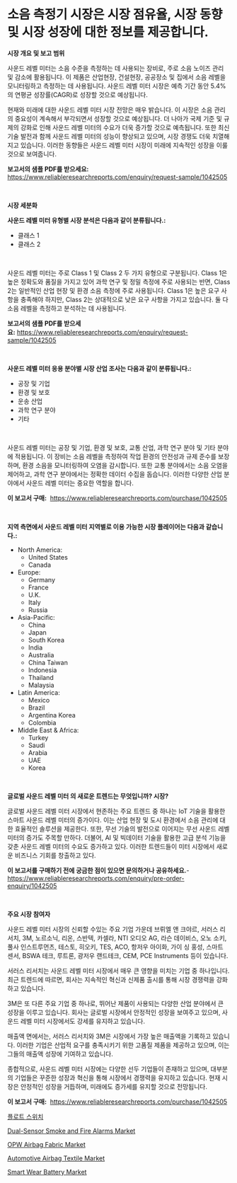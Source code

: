 <p><h1>소음 측정기 시장은 시장 점유율, 시장 동향 및 시장 성장에 대한 정보를 제공합니다.</h1></p><p><strong>시장 개요 및 보고 범위</strong></p>
<p><p>사운드 레벨 미터는 소음 수준을 측정하는 데 사용되는 장비로, 주로 소음 노이즈 관리 및 감소에 활용됩니다. 이 제품은 산업현장, 건설현장, 공공장소 및 집에서 소음 레벨을 모니터링하고 측정하는 데 사용됩니다. 사운드 레벨 미터 시장은 예측 기간 동안 5.4%의 연평균 성장률(CAGR)로 성장할 것으로 예상됩니다.</p><p>현재와 미래에 대한 사운드 레벨 미터 시장 전망은 매우 밝습니다. 이 시장은 소음 관리의 중요성이 계속해서 부각되면서 성장할 것으로 예상됩니다. 더 나아가 국제 기준 및 규제의 강화로 인해 사운드 레벨 미터의 수요가 더욱 증가할 것으로 예측됩니다. 또한 최신 기술 발전과 함께 사운드 레벨 미터의 성능이 향상되고 있으며, 시장 경쟁도 더욱 치열해지고 있습니다. 이러한 동향들은 사운드 레벨 미터 시장이 미래에 지속적인 성장을 이룰 것으로 보여줍니다.</p></p>
<p><strong>보고서의 샘플 PDF를 받으세요:</strong> <a href="https://www.reliableresearchreports.com/enquiry/request-sample/1042505">https://www.reliableresearchreports.com/enquiry/request-sample/1042505</a></p>
<p>&nbsp;</p>
<p><strong>시장 세분화</strong></p>
<p><strong>사운드 레벨 미터 유형별 시장 분석은 다음과 같이 분류됩니다.:</strong></p>
<p><ul><li>클래스 1</li><li>클래스 2</li></ul></p>
<p>&nbsp;</p>
<p><p>사운드 레벨 미터는 주로 Class 1 및 Class 2 두 가지 유형으로 구분됩니다. Class 1은 높은 정확도와 품질을 가지고 있어 과학 연구 및 정밀 측정에 주로 사용되는 반면, Class 2는 일반적인 산업 현장 및 환경 소음 측정에 주로 사용됩니다. Class 1은 높은 요구 사항을 충족해야 하지만, Class 2는 상대적으로 낮은 요구 사항을 가지고 있습니다. 둘 다 소음 레벨을 측정하고 분석하는 데 사용됩니다.</p></p>
<p><strong>보고서의 샘플 PDF를 받으세요:</strong>&nbsp;<a href="https://www.reliableresearchreports.com/enquiry/request-sample/1042505">https://www.reliableresearchreports.com/enquiry/request-sample/1042505</a></p>
<p>&nbsp;</p>
<p><strong> 사운드 레벨 미터 응용 분야별 시장 산업 조사는 다음과 같이 분류됩니다.:</strong></p>
<p><ul><li>공장 및 기업</li><li>환경 및 보호</li><li>운송 산업</li><li>과학 연구 분야</li><li>기타</li></ul></p>
<p>&nbsp;</p>
<p><p>사운드 레벨 미터는 공장 및 기업, 환경 및 보호, 교통 산업, 과학 연구 분야 및 기타 분야에 적용됩니다. 이 장비는 소음 레벨을 측정하여 작업 환경의 안전성과 규제 준수를 보장하며, 환경 소음을 모니터링하여 오염을 감시합니다. 또한 교통 분야에서는 소음 오염을 제어하고, 과학 연구 분야에서는 정확한 데이터 수집을 돕습니다. 이러한 다양한 산업 분야에서 사운드 레벨 미터는 중요한 역할을 합니다.</p></p>
<p><strong>이 보고서 구매:</strong>&nbsp; <a href="https://www.reliableresearchreports.com/purchase/1042505">https://www.reliableresearchreports.com/purchase/1042505</a></p>
<p>&nbsp;</p>
<p><strong>지역 측면에서 사운드 레벨 미터 지역별로 이용 가능한 시장 플레이어는 다음과 같습니다.:</strong></p>
<p><ul>
    <li>
        North America:
        <ul>
            <li>United States</li>
            <li>Canada</li>
        </ul>
    </li>
    <li>
        Europe:
        <ul>
            <li>Germany</li>
            <li>France</li>
            <li>U.K.</li>
            <li>Italy</li>
            <li>Russia</li>
        </ul>
    </li>
    <li>
        Asia-Pacific:
        <ul>
            <li>China</li>
            <li>Japan</li>
            <li>South Korea</li>
            <li>India</li>
            <li>Australia</li>
            <li>China Taiwan</li>
            <li>Indonesia</li>
            <li>Thailand</li>
            <li>Malaysia</li>
        </ul>
    </li>
    <li>
        Latin America:
        <ul>
            <li>Mexico</li>
            <li>Brazil</li>
            <li>Argentina Korea</li>
            <li>Colombia</li>
        </ul>
    </li>
    <li>
        Middle East & Africa:
        <ul>
            <li>Turkey</li>
            <li>Saudi</li>
            <li>Arabia</li>
            <li>UAE</li>
            <li>Korea</li>
        </ul>
    </li>
    </ul></p>
<p>&nbsp;</p>
<p><strong>글로벌 사운드 레벨 미터 의 새로운 트렌드는 무엇입니까? 시장?</strong></p>
<p><p>글로벌 사운드 레벨 미터 시장에서 현존하는 주요 트렌드 중 하나는 IoT 기술을 활용한 스마트 사운드 레벨 미터의 증가이다. 이는 산업 현장 및 도시 환경에서 소음 관리에 대한 효율적인 솔루션을 제공한다. 또한, 무선 기술의 발전으로 이어지는 무선 사운드 레벨 미터의 증가도 주목할 만하다. 더불어, AI 및 빅데이터 기술을 활용한 고급 분석 기능을 갖춘 사운드 레벨 미터의 수요도 증가하고 있다. 이러한 트렌드들이 미터 시장에서 새로운 비즈니스 기회를 창출하고 있다.</p></p>
<p><strong>이 보고서를 구매하기 전에 궁금한 점이 있으면 문의하거나 공유하세요.</strong>- <a href="https://www.reliableresearchreports.com/enquiry/pre-order-enquiry/1042505">https://www.reliableresearchreports.com/enquiry/pre-order-enquiry/1042505</a></p>
<p>&nbsp;</p>
<p><strong>주요 시장 참여자</strong></p>
<p><p>사운드 레벨 미터 시장의 신뢰할 수있는 주요 기업 가운데 브뤼엘 앤 크야르, 서러스 리서치, 3M, 노르소닉, 리온, 스반텍, 카셀라, NTI 오디오 AG, 라슨 데이비스, 오노 소키, 풀사 인스트루먼츠, 테스토, 히오키, TES, ACO, 항저우 아이화, 가이 싱 홍성, 스마트 센서, BSWA 테크, 루트론, 광저우 랜드테크, CEM, PCE Instruments 등이 있습니다. </p><p>서러스 리서치는 사운드 레벨 미터 시장에서 매우 큰 영향을 미치는 기업 중 하나입니다. 최근 트렌드에 따르면, 회사는 지속적인 혁신과 신제품 출시를 통해 시장 경쟁력을 강화하고 있습니다. </p><p>3M은 또 다른 주요 기업 중 하나로, 뛰어난 제품이 사용되는 다양한 산업 분야에서 큰 성장을 이루고 있습니다. 회사는 글로벌 시장에서 안정적인 성장을 보여주고 있으며, 사운드 레벨 미터 시장에서도 강세를 유지하고 있습니다. </p><p>매출액 면에서는, 서러스 리서치와 3M은 시장에서 가장 높은 매출액을 기록하고 있습니다. 이러한 기업은 산업적 요구를 충족시키기 위한 고품질 제품을 제공하고 있으며, 이는 그들의 매출액 성장에 기여하고 있습니다.</p><p>종합적으로, 사운드 레벨 미터 시장에는 다양한 선두 기업들이 존재하고 있으며, 대부분의 기업들은 꾸준한 성장과 혁신을 통해 시장에서 경쟁력을 유지하고 있습니다. 현재 시장은 안정적인 성장을 거듭하며, 미래에도 증가세를 유지할 것으로 전망됩니다.</p></p>
<p><strong>이 보고서 구매:</strong>&nbsp;&nbsp;<a href="https://www.reliableresearchreports.com/purchase/1042505">https://www.reliableresearchreports.com/purchase/1042505</a></p>
<p><p><a href="https://github.com/bunxhcci35271755/Market-Research-Report-List-1/blob/main/8422795190236.md">플로트 스위치</a></p><p><a href="https://issuu.com/reportprime-2/docs/dual-sensor-smoke-and-fire-alarms-market-size-2030">Dual-Sensor Smoke and Fire Alarms Market</a></p><p><a href="https://forested-sushi-9b0.notion.site/OPW-Airbag-Fabric-Market-Provides-a-Comprehensive-Analysis-Including-a-Macro-Overview-of-the-Market--38a0471d5a67455caecf2a75bf4e1845">OPW Airbag Fabric Market</a></p><p><a href="https://summer-dogwood-3e9.notion.site/Automotive-Airbag-Textile-Market-A-Comprehensive-Report-of-its-Market-Share-Growth-Trends-2024--37850fb9cd3a484a92f95ec05c9ee578">Automotive Airbag Textile Market</a></p><p><a href="https://view.publitas.com/reportprime-1/smart-wear-battery-market-size-growth-and-forecast-from-2024-2031/">Smart Wear Battery Market</a></p></p>
